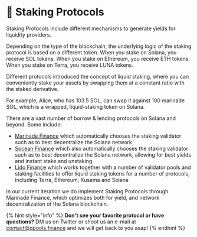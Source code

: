 # 🥩 Staking Protocols

Staking Protocols include different mechanisms to generate yields for liquidity providers. &#x20;

Depending on the type of the blockchain, the underlying logic of the staking protocol is based on a different token. When you stake on Solana, you receive SOL tokens. When you stake on Ethereum, you receive ETH tokens. When you stake on Terra, you receive LUNA tokens.&#x20;

Different protocols introduced the concept of liquid staking, where you can conveniently stake your assets by swapping them at a constant ratio with the staked derivative.&#x20;

For example, Alice, who has 103.5 SOL, can swap it against 100 marinade SOL, which is a wrapped, liquid-staking token on Solana.&#x20;

There are a vast number of borrow & lending protocols on Solana and beyond. Some include:

* [Marinade Finance](https://marinade.finance) which automatically chooses the staking validator such as to best decentralize the Solana network&#x20;
* [Socean Finance](https://www.socean.fi) which also automatically chooses the staking validator such as to best decentralize the Solana network, allowing for best yields and instant stake and unstaking
* [Lido Finance](https://lido.fi) which works together with a number of validator pools and staking facilities to offer liquid staking tokens for a number of protocols, including Terra, Ethereum, Kusama and Solana&#x20;

In our current iteration we do implement Staking Protocols through Marinade Finance, which optimizes both for yield, and network decentralization of the Solana blockchain.

{% hint style="info" %}
**Don't see your favorite protocol or have questions?** DM us on Twitter or shoot us an e-mail at contact@qpools.finance and we will get back to you asap!
{% endhint %}
